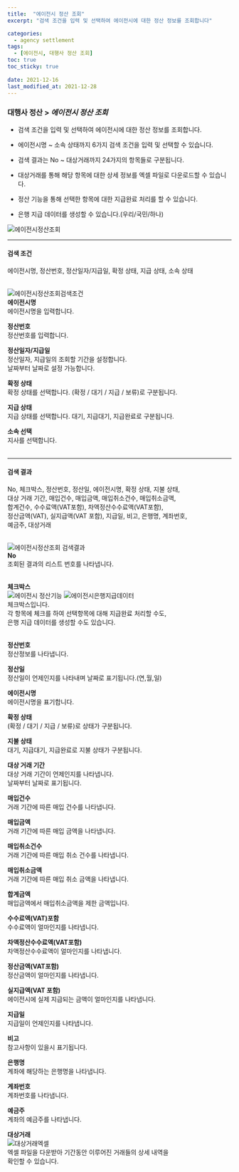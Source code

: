 ```yaml
---
title:  "에이전시 정산 조회"
excerpt: "검색 조건을 입력 및 선택하여 에이전시에 대한 정산 정보를 조회합니다"

categories:
  - agency settlement
tags:
  - [에이전시, 대행사 정산 조회]
toc: true
toc_sticky: true
 
date: 2021-12-16
last_modified_at: 2021-12-28
---
```

### 대행사 정산 > *에이전시 정산 조회*
- 검색 조건을 입력 및 선택하여 에이전시에 대한 정산 정보를 조회합니다.

- 에이전시명 ~ 소속 상태까지 6가지 검색 조건을 입력 및 선택할 수 있습니다.

- 검색 결과는 No ~ 대상거래까지 24가지의 항목들로 구분됩니다.

- 대상거래를 통해 해당 항목에 대한 상세 정보를 엑셀 파일로 다운로드할 수 있습니다.

- 정산 기능을 통해 선택한 항목에 대한 지급완료 처리를 할 수 있습니다.

- 은행 지급 데이터를 생성할 수 있습니다.(우리/국민/하나)

![에이전시정산조회](https://user-images.githubusercontent.com/95394003/147536704-5840df26-98ce-4d60-9919-855427bccf11.jpeg)

---

#### 검색 조건
에이전시명, 정산번호, 정산일자/지급일, 확정 상태, 지급 상태, 소속 상태<br>
<br>

![에이전시정산조회검색조건](https://user-images.githubusercontent.com/95394003/147536912-9b369a8f-0907-40a3-ab00-9c516103893f.jpeg)<br>
**에이전시명**<br>
에이전시명을 입력합니다.

**정산번호**<br>
정산번호를 입력합니다.

**정산일자/지급일**<br>
정산일자, 지급일의 조회할 기간을 설정합니다.<br>날짜부터 날짜로 설정 가능합니다.

**확정 상태**<br>
확정 상태를 선택합니다. (확정 / 대기 / 지급 / 보류)로 구분됩니다.

**지급 상태**<br>
지급 상태를 선택합니다. 대기, 지급대기, 지급완료로 구분됩니다.

**소속 선택**<br>
지사를 선택합니다.
<br>
<br>

---

#### 검색 결과
No, 체크박스, 정산번호, 정산일, 에이전시명, 확정 상태, 지불 상태,<br> 대상 거래 기간, 매입건수, 매입금액, 매입취소건수, 매입취소금액,<br>합계건수, 수수료액(VAT포함), 차액정산수수료액(VAT포함),<br>정산금액(VAT), 실지급액(VAT 포함), 지급일, 비고, 은행명, 계좌번호,<br>예금주, 대상거래<br>
<br>

![에이전시정산조회 검색결과](https://user-images.githubusercontent.com/95394003/147536959-9cef2c3d-633a-4293-9fb5-d8f362d593e9.jpeg)<br>
**No**<br>
조회된 결과의 리스트 번호를 나타냅니다.
<br>
<br>

**체크박스**<br>
![에이전시 정산기능](https://user-images.githubusercontent.com/95394003/147537101-d1a7d088-6545-40aa-a1f2-b974fafad316.jpeg)
![에이전시은행지급데이터](https://user-images.githubusercontent.com/95394003/147537163-8eaa73e9-e0b2-47d5-be5a-6de7e791f9a2.jpeg)<br>
체크박스입니다.<br>각 항목에 체크를 하여 선택항목에 대해 지급완료 처리할 수도,<br>은행 지급 데이터를 생성할 수도 있습니다.<br>
<br>

**정산번호**<br>
정산정보를 나타냅니다.

**정산일**<br>
정산일이 언제인지를 나타내며 날짜로 표기됩니다.(연,월,일)

**에이전시명**<br>
에이전시명을 표기합니다.

**확정 상태**<br>
(확정 / 대기 / 지급 / 보류)로 상태가 구분됩니다.

**지불 상태**<br>
대기, 지급대기, 지급완료로 지불 상태가 구분됩니다.

**대상 거래 기간**<br>
대상 거래 기간이 언제인지를 나타냅니다.<br>
날짜부터 날짜로 표기됩니다.

**매입건수**<br>
거래 기간에 따른 매입 건수를 나타냅니다.

**매입금액**<br>
거래 기간에 따른 매입 금액을 나타냅니다.

**매입취소건수**<br>
거래 기간에 따른 매입 취소 건수를 나타냅니다.

**매입취소금액**<br>
거래 기간에 따른 매입 취소 금액을 나타냅니다.

**합계금액**<br>
매입금액에서 매입취소금액을 제한 금액입니다.

**수수료액(VAT)포함**<br>
수수료액이 얼마인지를 나타냅니다.

**차액정산수수료액(VAT포함)**<br>
차액정산수수료액이 얼마인지를 나타냅니다.

**정산금액(VAT포함)**<br>
정산금액이 얼마인지를 나타냅니다.

**실지급액(VAT 포함)**<br>
에이전시에 실제 지급되는 금액이 얼마인지를 나타냅니다.

**지급일**<br>
지급일이 언제인지를 나타냅니다.

**비고**<br>
참고사항이 있을시 표기됩니다.

**은행명**<br>
계좌에 해당하는 은행명을 나타냅니다.

**계좌번호**<br>
계좌번호를 나타냅니다.

**예금주**<br>
계좌의 예금주를 나타냅니다.
<br>

**대상거래**<br>
![대상거래엑셀](https://user-images.githubusercontent.com/95394003/146875647-2377d39f-90b4-4f57-a1c1-6c291f48a83f.jpeg)<br>
엑셀 파일을 다운받아 기간동안 이루어진 거래들의 상세 내역을<br>확인할 수 있습니다.